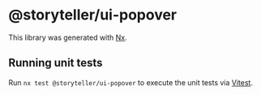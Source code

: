 # @storyteller/ui-popover

This library was generated with [Nx](https://nx.dev).

## Running unit tests

Run `nx test @storyteller/ui-popover` to execute the unit tests via [Vitest](https://vitest.dev/).
